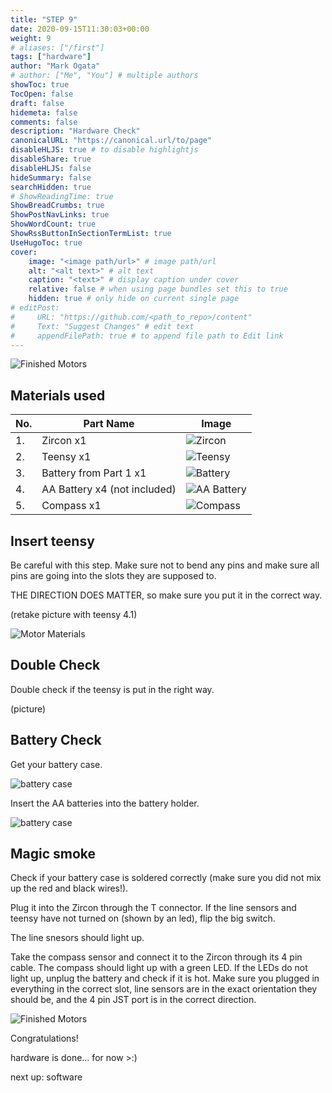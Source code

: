 ```yaml
---
title: "STEP 9"
date: 2020-09-15T11:30:03+00:00
weight: 9
# aliases: ["/first"]
tags: ["hardware"]
author: "Mark Ogata"
# author: ["Me", "You"] # multiple authors
showToc: true
TocOpen: false
draft: false
hidemeta: false
comments: false
description: "Hardware Check"
canonicalURL: "https://canonical.url/to/page"
disableHLJS: true # to disable highlightjs
disableShare: true
disableHLJS: false
hideSummary: false
searchHidden: true
# ShowReadingTime: true
ShowBreadCrumbs: true
ShowPostNavLinks: true
ShowWordCount: true
ShowRssButtonInSectionTermList: true
UseHugoToc: true
cover:
    image: "<image path/url>" # image path/url
    alt: "<alt text>" # alt text
    caption: "<text>" # display caption under cover
    relative: false # when using page bundles set this to true
    hidden: true # only hide on current single page
# editPost:
#     URL: "https://github.com/<path_to_repo>/content"
#     Text: "Suggest Changes" # edit text
#     appendFilePath: true # to append file path to Edit link
---
```




![Finished Motors](/img/mainPhoto.jpg)

## Materials used

| No. | Part Name                 | Image                                       |
|-----|---------------------------|---------------------------------------------|
| 1.  | Zircon x1                 | ![Zircon](/img/mainPhoto.jpg)                   |
| 2.  | Teensy x1     | ![Teensy](/img/teensy.jpg)                   |
| 3.  | Battery from Part 1 x1    | ![Battery](/img/battery.jpg)                 |
| 4.  | AA Battery x4 (not included) | ![AA Battery](/img/AA.jpg)           |
| 5.  | Compass x1                | ![Compass](/img/compass.jpg)                 |


## Insert teensy

Be careful with this step. Make sure not to bend any pins and make sure all pins are going into the slots they are supposed to.

THE DIRECTION DOES MATTER, so make sure you put it in the correct way.

(retake picture with teensy 4.1)

![Motor Materials](/img/steps/putTeensyIn.jpg)

## Double Check

Double check if the teensy is put in the right way.

(picture)

## Battery Check

Get your battery case.

![battery case](/img/emptyBatterycase.jpg)

Insert the AA batteries into the battery holder. 

![battery case](/img/batterycas_filled.jpg)

## Magic smoke

Check if your battery case is soldered correctly (make sure you did not mix up the red and black wires!). 

Plug it into the Zircon through the T connector. If the line sensors and teensy have not turned on (shown by an led), flip the big switch.

The line snesors should light up.

Take the compass sensor and connect it to the Zircon through its 4 pin cable. The compass should light up with a green LED. If the LEDs do not light up, unplug the battery and check if it is hot. Make sure you plugged in everything in the correct slot, line sensors are in the exact orientation they should be, and the 4 pin JST port is in the correct direction.


![Finished Motors](/img/mainPhoto.jpg)


Congratulations!

hardware is done… for now >:)

next up: software

